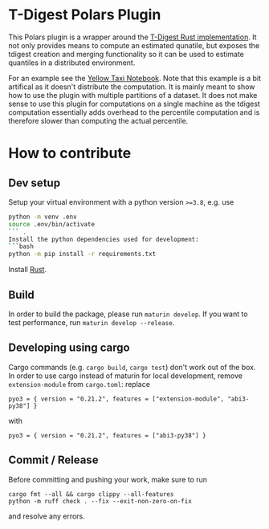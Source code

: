 # T-Digest Polars Plugin

This Polars plugin is a wrapper around the [T-Digest Rust implementation](https://docs.rs/tdigest/latest/tdigest/). It not only provides means to compute an estimated qunatile, but exposes the tdigest creation and merging functionality so it can be used to estimate quantiles in a distributed environment.

For an example see the [Yellow Taxi Notebook](./tdigest_yellow_taxi.ipynb). Note that this example is a bit artifical as it doesn't distribute the computation. It is mainly meant to show how to use the plugin with multiple partitions of a dataset. It does not make sense to use this plugin for computations on a single machine as the tdigest computation essentially adds overhead to the percentile computation and is therefore slower than computing the actual percentile.

# How to contribute

## Dev setup

Setup your virtual environment with a python version `>=3.8`, e.g. use 
```bash
python -m venv .env
source .env/bin/activate
``` .
Install the python dependencies used for development:
```bash
python -m pip install -r requirements.txt
```

Install [Rust](https://rustup.rs/).

## Build

In order to build the package, please run `maturin develop`. If you want to test performance, run `maturin develop --release`. 

## Developing using cargo

Cargo commands (e.g. `cargo build`, `cargo test`) don't work out of the box. 
In order to use cargo instead of maturin for local development, remove `extension-module` from `cargo.toml`: 
replace 
```
pyo3 = { version = "0.21.2", features = ["extension-module", "abi3-py38"] }
```
with 

```
pyo3 = { version = "0.21.2", features = ["abi3-py38"] }
```

## Commit / Release

Before committing and pushing your work, make sure to run

```
cargo fmt --all && cargo clippy --all-features
python -m ruff check . --fix --exit-non-zero-on-fix
```

and resolve any errors.